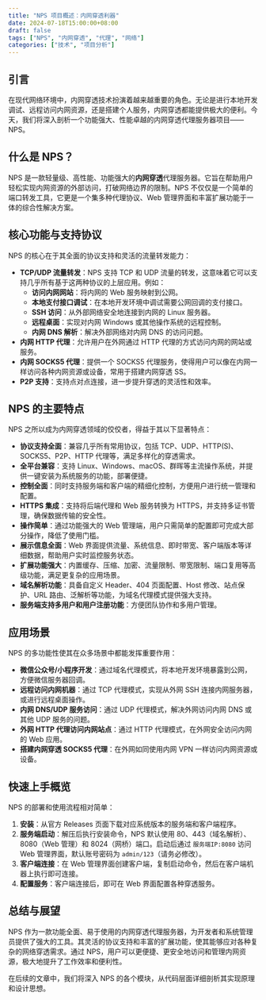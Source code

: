 ```yaml
---
title: "NPS 项目概述：内网穿透利器"
date: 2024-07-18T15:00:00+08:00
draft: false
tags: ["NPS", "内网穿透", "代理", "网络"]
categories: ["技术", "项目分析"]
---
```


## 引言

在现代网络环境中，内网穿透技术扮演着越来越重要的角色。无论是进行本地开发调试、远程访问内网资源，还是搭建个人服务，内网穿透都能提供极大的便利。今天，我们将深入剖析一个功能强大、性能卓越的内网穿透代理服务器项目——NPS。

## 什么是 NPS？

NPS 是一款轻量级、高性能、功能强大的**内网穿透**代理服务器。它旨在帮助用户轻松实现内网资源的外部访问，打破网络边界的限制。NPS 不仅仅是一个简单的端口转发工具，它更是一个集多种代理协议、Web 管理界面和丰富扩展功能于一体的综合性解决方案。

## 核心功能与支持协议

NPS 的核心在于其全面的协议支持和灵活的流量转发能力：

*   **TCP/UDP 流量转发**：NPS 支持 TCP 和 UDP 流量的转发，这意味着它可以支持几乎所有基于这两种协议的上层应用。例如：
    *   **访问内网网站**：将内网的 Web 服务映射到公网。
    *   **本地支付接口调试**：在本地开发环境中调试需要公网回调的支付接口。
    *   **SSH 访问**：从外部网络安全地连接到内网的 Linux 服务器。
    *   **远程桌面**：实现对内网 Windows 或其他操作系统的远程控制。
    *   **内网 DNS 解析**：解决外部网络对内网 DNS 的访问问题。
*   **内网 HTTP 代理**：允许用户在外网通过 HTTP 代理的方式访问内网的网站或服务。
*   **内网 SOCKS5 代理**：提供一个 SOCKS5 代理服务，使得用户可以像在内网一样访问各种内网资源或设备，常用于搭建内网穿透 SS。
*   **P2P 支持**：支持点对点连接，进一步提升穿透的灵活性和效率。

## NPS 的主要特点

NPS 之所以成为内网穿透领域的佼佼者，得益于其以下显著特点：

*   **协议支持全面**：兼容几乎所有常用协议，包括 TCP、UDP、HTTP(S)、SOCKS5、P2P、HTTP 代理等，满足多样化的穿透需求。
*   **全平台兼容**：支持 Linux、Windows、macOS、群晖等主流操作系统，并提供一键安装为系统服务的功能，部署便捷。
*   **控制全面**：同时支持服务端和客户端的精细化控制，方便用户进行统一管理和配置。
*   **HTTPS 集成**：支持将后端代理和 Web 服务转换为 HTTPS，并支持多证书管理，确保数据传输的安全性。
*   **操作简单**：通过功能强大的 Web 管理端，用户只需简单的配置即可完成大部分操作，降低了使用门槛。
*   **展示信息全面**：Web 界面提供流量、系统信息、即时带宽、客户端版本等详细数据，帮助用户实时监控服务状态。
*   **扩展功能强大**：内置缓存、压缩、加密、流量限制、带宽限制、端口复用等高级功能，满足更复杂的应用场景。
*   **域名解析功能**：具备自定义 Header、404 页面配置、Host 修改、站点保护、URL 路由、泛解析等功能，为域名代理模式提供强大支持。
*   **服务端支持多用户和用户注册功能**：方便团队协作和多用户管理。

## 应用场景

NPS 的多功能性使其在众多场景中都能发挥重要作用：

*   **微信公众号/小程序开发**：通过域名代理模式，将本地开发环境暴露到公网，方便微信服务器回调。
*   **远程访问内网机器**：通过 TCP 代理模式，实现从外网 SSH 连接内网服务器，或进行远程桌面操作。
*   **内网 DNS/UDP 服务访问**：通过 UDP 代理模式，解决外网访问内网 DNS 或其他 UDP 服务的问题。
*   **外网 HTTP 代理访问内网站点**：通过 HTTP 代理模式，在外网安全访问内网的 Web 应用。
*   **搭建内网穿透 SOCKS5 代理**：在外网如同使用内网 VPN 一样访问内网资源或设备。

## 快速上手概览

NPS 的部署和使用流程相对简单：

1.  **安装**：从官方 Releases 页面下载对应系统版本的服务端和客户端程序。
2.  **服务端启动**：解压后执行安装命令，NPS 默认使用 80、443（域名解析）、8080（Web 管理）和 8024（网桥）端口。启动后通过 `服务端IP:8080` 访问 Web 管理界面，默认账号密码为 `admin/123`（请务必修改）。
3.  **客户端连接**：在 Web 管理界面创建客户端，复制启动命令，然后在客户端机器上执行即可连接。
4.  **配置服务**：客户端连接后，即可在 Web 界面配置各种穿透服务。

## 总结与展望

NPS 作为一款功能全面、易于使用的内网穿透代理服务器，为开发者和系统管理员提供了强大的工具。其灵活的协议支持和丰富的扩展功能，使其能够应对各种复杂的网络穿透需求。通过 NPS，用户可以更便捷、更安全地访问和管理内网资源，极大地提升了工作效率和便利性。

在后续的文章中，我们将深入 NPS 的各个模块，从代码层面详细剖析其实现原理和设计思想。
